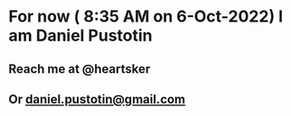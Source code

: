 # For now ( 8:35 AM on  6-Oct-2022) I am Daniel Pustotin
## Reach me at @heartsker
## Or daniel.pustotin@gmail.com
